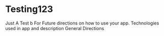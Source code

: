 # Testing123
Just A Test b
For Future directions on how to use your app.
Technologies used in app and description
General Directions
